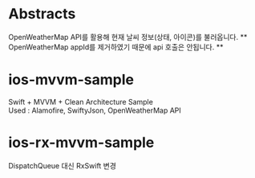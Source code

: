 # Abstracts
OpenWeatherMap API를 활용해 현재 날씨 정보(상태, 아이콘)를 불러옵니다.
** OpenWeatherMap appId를 제거하였기 때문에 api 호출은 안됩니다. **

# ios-mvvm-sample
Swift + MVVM + Clean Architecture Sample  
Used : Alamofire, SwiftyJson, OpenWeatherMap API

# ios-rx-mvvm-sample
DispatchQueue 대신 RxSwift 변경
